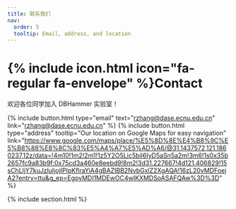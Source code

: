 ```yaml
---
title: 联系我们
nav:
  order: 5
  tooltip: Email, address, and location
---
```


# {% include icon.html icon="fa-regular fa-envelope" %}Contact

欢迎各位同学加入 DBHammer 实验室！

{%
  include button.html
  type="email"
  text="rzhang@dase.ecnu.edu.cn"
  link="rzhang@dase.ecnu.edu.cn"
%}
{%
  include button.html
  type="address"
  tooltip="Our location on Google Maps for easy navigation"
  link="https://www.google.com/maps/place/%E5%8D%8E%E4%B8%9C%E5%B8%88%E8%8C%83%E5%A4%A7%E5%AD%A6/@31.1437572,121.1860237,12z/data=!4m10!1m2!2m1!1z5Y2O5Lic5biI6IyD5aSn5a2m!3m6!1s0x35b2657fc9a83b9f:0x75cd3a460e8eebd9!8m2!3d31.227667!4d121.406829!15sChLljY7kuJzluIjojIPlpKflraYiA4gBAZIBB2NvbGxlZ2XgAQA!16zL20vMDFoejA2?entry=ttu&g_ep=EgoyMDI1MDEwOC4wIKXMDSoASAFQAw%3D%3D"
%}

{% include section.html %}
<script type="text/javascript" id="clstr_globe" src="//clustrmaps.com/globe.js?d=1PVFTMoU3_MjRGpV-yNfp7Q3f-yjxZVHldmVCbUZ2dU"></script>
